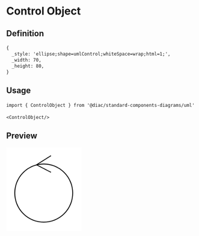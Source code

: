 # Control Object

## Definition

```
{
  _style: 'ellipse;shape=umlControl;whiteSpace=wrap;html=1;',
  _width: 70,
  _height: 80,
}
```

## Usage

```
import { ControlObject } from '@diac/standard-components-diagrams/uml'

<ControlObject/>
```

## Preview

<img src="./control-object.png" width="200"/>

